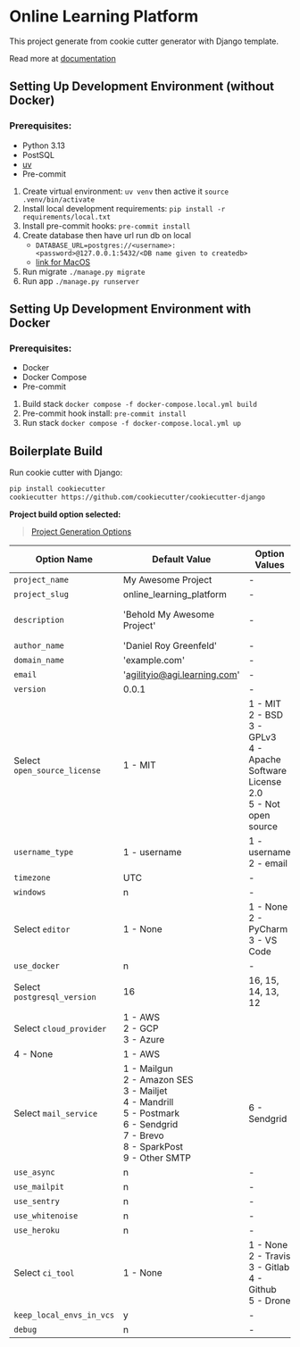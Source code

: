 
# Online Learning Platform
This project generate from cookie cutter generator with Django template.

Read more at [documentation](https://cookiecutter-django.readthedocs.io/en/latest/)

## Setting Up Development Environment (without Docker)
### Prerequisites:
- Python 3.13
- PostSQL
- [uv](https://docs.astral.sh/uv/getting-started/installation/)
- Pre-commit

1. Create virtual environment: `uv venv` then active it `source .venv/bin/activate`
2. Install local development requirements: `pip install -r requirements/local.txt`
3. Install pre-commit hooks: `pre-commit install`
4. Create database then have url run db on local
   - `DATABASE_URL=postgres://<username>:<password>@127.0.0.1:5432/<DB name given to createdb>`
   - [link for MacOS](https://www.atlassian.com/data/sql/how-to-start-a-postgresql-server-on-mac-os-x)
5. Run migrate `./manage.py migrate`
6. Run app `./manage.py runserver`

## Setting Up Development Environment with Docker
### Prerequisites:
- Docker
- Docker Compose
- Pre-commit

1. Build stack `docker compose -f docker-compose.local.yml build`
2. Pre-commit hook install: `pre-commit install`
3. Run stack `docker compose -f docker-compose.local.yml up`


## Boilerplate Build 
Run cookie cutter with Django:
```bash
pip install cookiecutter
cookiecutter https://github.com/cookiecutter/cookiecutter-django
```

**Project build option selected:**

> [Project Generation Options](https://cookiecutter-django.readthedocs.io/en/latest/1-getting-started/project-generation-options.html#template-options)

| Option Name | Default Value | Option Values | Value select |
| ------------| ------------- | ------------- | ------------ |
| `project_name` | My Awesome Project | - | 'Online Learning Platform' |
| `project_slug` | online_learning_platform | - | default |
| `description` | 'Behold My Awesome Project' | - | 'Online Learning Platform where manage educational content and resources' |
| `author_name` | 'Daniel Roy Greenfeld' | - | 'AgilityIO' |
| `domain_name` | 'example.com' | - | 'agi.learning.com' |
| `email` | 'agilityio@agi.learning.com' | - | 'gi.learning@asnet.com.vn' |
| `version` | 0.0.1 | - | default |
| Select `open_source_license` | 1 - MIT | 1 - MIT<br>2 - BSD<br>3 - GPLv3<br>4 - Apache Software License 2.0<br>5 - Not open source | 5 - Not open source | 
| `username_type` | 1 - username | 1 - username<br> 2 - email | 1 - username |
| `timezone` | UTC | - | default |
| `windows` | n | - | default |
| Select `editor` | 1 - None | 1 - None <br> 2 - PyCharm <br> 3 - VS Code | 3 - VS Code |
| `use_docker` | n | - | y |
| Select `postgresql_version` | 16 | 16, 15, 14, 13, 12 | 16 |
| Select `cloud_provider` | 1 - AWS <br> 2 - GCP <br> 3 - Azure <br> 
4 - None | 1 - AWS |
| Select `mail_service` | 1 - Mailgun <br> 2 - Amazon SES <br> 3 - Mailjet <br> 4 - Mandrill <br> 5 - Postmark <br> 6 - Sendgrid <br> 7 - Brevo <br> 8 - SparkPost <br> 9 - Other SMTP | 6 - Sendgrid |
| `use_async` | n | - | n |
| `use_mailpit` | n | - | y |
| `use_sentry` | n | - | y |
| `use_whitenoise` | n | - | y |
| `use_heroku` | n | - | n |
| Select `ci_tool` | 1 - None | 1 - None <br> 2 - Travis <br> 3 - Gitlab <br> 4 - Github <br>  5 - Drone | 1 - None | 
| `keep_local_envs_in_vcs` | y | - | y |
| `debug` | n | - | n |
